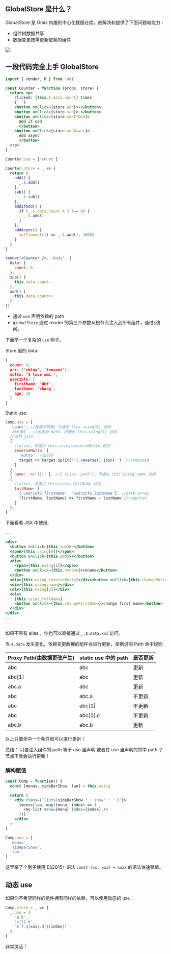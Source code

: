 ## GlobalStore 是什么？

GlobalStore 是 Omis 内置的中心化数据仓库，他解决和提供了下面问题和能力：

* 组件树数据共享
* 数据变更按需更新依赖的组件

![](https://github.com/Tencent/omi/raw/master/assets/store.cn.jpg)

## 一段代码完全上手 GlobalStore

```jsx
import { render, h } from 'omi'

const Counter = function (props, store) {
  return <p>
    Clicked: {this.$.data.count} times
    {' '}
    <button onClick={store.add}>+</button>
    <button onClick={store.sub}>-</button>
    <button onClick={store.addIfOdd}>
      Add if odd
      </button>
    <button onClick={store.addAsync}>
      Add async
      </button>
  </p>
}

Counter.use = ['count']

Counter.store = _ => {
  return {
    add() {
      _.$.add()
    },
    sub() {
      _.$.sub()
    },
    addIfOdd() {
      if (_.$.data.count % 2 !== 0) {
        _.$.add()
      }
    },
    addAsync() {
      setTimeout(() => _.$.add(), 1000)
    }
  }
}

render(<Counter />, 'body', {
  data: {
    count: 0
  },
  sub() {
    this.data.count--
  },
  add() {
    this.data.count++
  }
})
```

* 通过 `use` 声明依赖的 path
* `globalStore` 通过 render 的第三个参数从根节点注入到所有组件，通过`$`访问。

下面举一个复杂的 `use` 例子。

Store 里的 data:

```json
{
  count: 0,
  arr: ['china', 'tencent'],
  motto: 'I love omi.',
  userInfo: {
    firstName: 'dnt',
    lastName: 'zhang',
    age: 18
  }
}
```

Static use:

```jsx
Comp.use = [
  'count', //直接字符串，可通过 this.using[0] 访问
  'arr[0]', //也支持 path，可通过 this.using[1] 访问
  //支持 json
  {
    //alias，可通过 this.using.reverseMotto 访问
    reverseMotto: [
      'motto', //path
      target => target.split('').reverse().join('')  //computed
    ]
  },
  { name: 'arr[1]' }, //{ alias: path }，可通过 this.using.name 访问
  {
    //alias，可通过 this.using.fullName 访问
    fullName: [
      ['userInfo.firstName', 'userInfo.lastName'], //path array
      (firstName, lastName) => firstName + lastName //computed
    ]
  },
]
```

下面看看 JSX 中使用:

```jsx
...
...
<div>
  <button onClick={this.sub}>-</button>
  <span>{this.using[0]}</span>
  <button onClick={this.add}>+</button>
  <div>
    <span>{this.using[1]}</span>
    <button onClick={this.rename}>rename</button>
  </div>
  <div>{this.using.reverseMotto}</div><button onClick={this.changeMotto}>change motto</button>
  <div>{this.using.name}</div>
  <div>{this.using[3]}</div>
  <div>
    {this.using.fullName}
    <button onClick={this.changeFirstName}>change first name</button>
  </div>
</div>
...
...
```

如果不带有 alias ，你也可以直接通过 `_.$.data.xxx` 访问。


当 `$.data` 发生变化，依赖变更数据的组件会进行更新，举例说明 Path 命中规则:

| Proxy Path(由数据更改产生) | static use 中的 path | 是否更新 |
| ---------- | ---------- | -------- |
| abc        | abc        | 更新     |
| abc[1]     | abc        | 更新     |
| abc.a      | abc        | 更新     |
| abc        | abc.a      | 不更新   |
| abc        | abc[1]     | 不更新   |
| abc        | abc[1].c   | 不更新   |
| abc.b      | abc.b      | 更新     |

以上只要命中一个条件就可以进行更新！

总结： 只要注入组件的 path 等于 use 里声明 或者在 use 里声明的其中 path 子节点下就会进行更新！

### 解构赋值

```jsx
const Comp = function() {
  const [menus, sideBarShow, lan] = this.using

  return (
    <div class={`list${sideBarShow ? ' show' : ''}`}>
      {menus[lan].map((menu, index) => (
        <my-list menu={menu} index={index} />
      ))}
    </div>
  )
}

Comp.use = [
  'menus',
  'sideBarShow',
  'lan'
]
```

这里举了个例子使用 ES2015+ 语法  `const [xx, xxx] = xxxx` 的语法快速赋值。

## 动态 use

如果你不希望同样的组件拥有同样的依赖，可以使用动态的 use：


```js
Comp.store = _ => {
  _.use = [
    'a.b',
    'c[1].d',
    `e.f.${xxx}.d[${index}]`
  ]
}
```

非常灵活！
